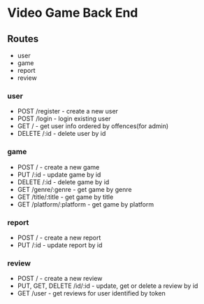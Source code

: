 # Video Game Back End

## Routes 

- user
- game 
- report
- review

### user
- POST /register - create a new user
- POST /login - login existing user
- GET / - get user info ordered by offences(for admin)
- DELETE /:id - delete user by id

### game
- POST / - create a new game
- PUT /:id - update game by id
- DELETE /:id - delete game by id
- GET /genre/:genre - get game by genre
- GET /title/:title - get game by title
- GET /platform/:platform - get game by platform

### report 
- POST / - create a new report
- PUT /:id - update report by id

### review
- POST / - create a new review
- PUT, GET, DELETE /id/:id - update, get or delete a review by id
- GET /user - get reviews for user identified by token
